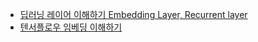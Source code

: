 * [딥러닝 레이어 이해하기 Embedding Layer, Recurrent layer](https://aminss.tistory.com/36)
* [텐서플로우 임베딩 이해하기](https://simpling.tistory.com/entry/Embedding-%EC%9D%B4%EB%9E%80-%EB%AC%B4%EC%97%87%EC%9D%B8%EA%B0%80-%EC%9D%B4%ED%95%B4%ED%95%98%EA%B8%B0)

